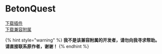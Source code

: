 # BetonQuest

[下载插件](https://www.spigotmc.org/resources/betonquest.2117/)\
[下载兼容附属](https://www.spigotmc.org/resources/betonquest-itemsadder-addon.90933/)

{% hint style="warning" %}
**我不是该兼容附属的开发者，请勿向我寻求帮助。** \
**请直接联系原作者，谢谢！**
{% endhint %}
